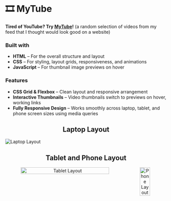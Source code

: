 # 🎞️ MyTube 
<p><strong>Tired of YouTube? Try <a href="https://my-tube-neon.vercel.app/">MyTube</a>!</strong> <span style="font-weight: normal;">(a random selection of videos from my feed that I thought would look good on a website)</span></p>

### Built with

- **HTML** – For the overall structure and layout
- **CSS** – For styling, layout grids, responsiveness, and animations
- **JavaScript** – For thumbnail image previews on hover

### Features

- **CSS Grid & Flexbox** – Clean layout and responsive arrangement  
- **Interactive Thumbnails** – Video thumbnails switch to previews on hover, working links
- **Fully Responsive Design** – Works smoothly across laptop, tablet, and phone screen sizes using media queries

<h2 align="center">Laptop Layout</h2>
<img src="https://github.com/user-attachments/assets/0bb39c95-e6da-4e42-960c-92025434c445" alt="Laptop Layout"/>

<h2 align="center">Tablet and Phone Layout</h2>
<div align="center" style="display: flex;">
  <img src="https://github.com/user-attachments/assets/0fca4b33-0eb6-468e-af9b-bc2440c50267" alt="Tablet Layout" style=" width: 74%;" />
  <img src="https://github.com/user-attachments/assets/d6f72edd-20d4-435b-8ef5-cac34ada4429" alt="Phone Layout" style="width: 25%;" />
</div>

